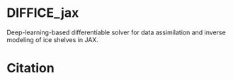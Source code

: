 # DIFFICE_jax
Deep-learning-based differentiable solver for data assimilation and inverse modeling of ice shelves in JAX.

# Citation

